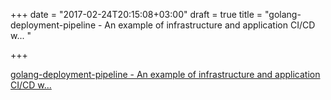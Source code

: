 +++
date = "2017-02-24T20:15:08+03:00"
draft = true
title = "golang-deployment-pipeline - An example of infrastructure and application CI/CD w... "

+++

<p><a href="https://t.co/lA0NOeacMI">golang-deployment-pipeline - An example of infrastructure and application CI/CD w... </a></p>
